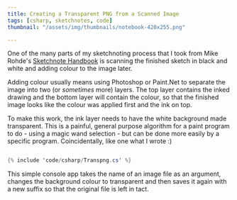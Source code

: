 ```yaml
---
title: Creating a Transparent PNG from a Scanned Image
tags: [csharp, sketchnotes, code]
thumbnail: "/assets/img/thumbnails/notebook-420x255.png"

---
```


One of the many parts of my sketchnoting process that I took from Mike Rohde's
<a href="http://rohdesign.com/book">Sketchnote Handbook</a> is scanning the finished
sketch in black and white and adding colour to the image later.

Adding colour usually means using Photoshop or Paint.Net to separate the image
into two (or _sometimes_ more) layers. The top layer contains the inked drawing
and the bottom layer will contain the colour, so that the finished image looks
like the colour was applied first and the ink on top.

To make this work, the ink layer needs to have the white background made
transparent. This is a painful, general purpose algorithm for a paint program
to do - using a magic wand selection - but can be done more easily by a
specific program. Coincidentally, like one what I wrote :)

```csharp

{% include 'code/csharp/Transpng.cs' %}

```

This simple console app takes the name of an image file as an argument,
changes the background colour to transparent and then saves it again with a
new suffix so that the original file is left in tact.
